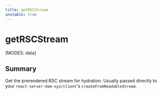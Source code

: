 ```yaml
---
title: getRSCStream
unstable: true
---
```


# getRSCStream

[MODES: data]

## Summary

Get the prerendered RSC stream for hydration. Usually passed directly to your `react-server-dom-xyz/client`'s `createFromReadableStream`.

